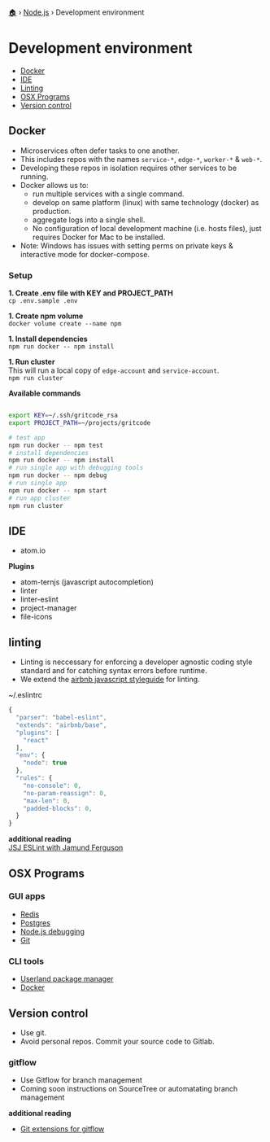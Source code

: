 [🏠](README.md) › [Node.js](nodejs.md) › Development environment


# Development environment

- [Docker](#docker)
- [IDE](#ide)
- [Linting](#linting)
- [OSX Programs](#osx-programs)
- [Version control](#version-control)


## Docker

- Microservices often defer tasks to one another.  
- This includes repos with the names `service-*`, `edge-*`, `worker-*` & `web-*`.  
- Developing these repos in isolation requires other services to be running.  
- Docker allows us to:  
  - run multiple services with a single command.  
  - develop on same platform (linux) with same technology (docker) as production.  
  - aggregate logs into a single shell.  
  - No configuration of local development machine (i.e. hosts files), just requires Docker for Mac to be installed.  
- Note: Windows has issues with setting perms on private keys & interactive mode for docker-compose.  


### Setup

**1. Create .env file with KEY and PROJECT_PATH**  
`cp .env.sample .env`

**1. Create npm volume**  
`docker volume create --name npm`

**1. Install dependencies**  
`npm run docker -- npm install`

**1. Run cluster**  
This will run a local copy of `edge-account` and `service-account`.  
`npm run cluster`


**Available commands**  

```bash

export KEY=~/.ssh/gritcode_rsa
export PROJECT_PATH=~/projects/gritcode

# test app
npm run docker -- npm test
# install dependencies
npm run docker -- npm install
# run single app with debugging tools
npm run docker -- npm debug
# run single app
npm run docker -- npm start
# run app cluster
npm run cluster
```


## IDE
- atom.io

**Plugins**
  - atom-ternjs (javascript autocompletion)
  - linter
  - linter-eslint
  - project-manager
  - file-icons


## linting
- Linting is neccessary for enforcing a developer agnostic coding style standard and for catching syntax errors before runtime.
- We extend the [airbnb javascript styleguide](https://github.com/airbnb/javascript) for linting.  

~/.eslintrc
```javascript
{
  "parser": "babel-eslint",
  "extends": "airbnb/base",
  "plugins": [
    "react"
  ],
  "env": {
    "node": true
  },
  "rules": {
    "no-console": 0,
    "no-param-reassign": 0,
    "max-len": 0,
    "padded-blocks": 0,
  }
}
```

**additional reading**  
[JSJ ESLint with Jamund Ferguson](https://devchat.tv/js-jabber/162-jsj-eslint-with-jamund-ferguson)


## OSX Programs

### GUI apps

- [Redis](https://github.com/luin/medis)
- [Postgres](https://github.com/sosedoff/pgweb)
- [Node.js debugging](https://github.com/Jam3/devtool)
- [Git](https://www.sourcetreeapp.com)

### CLI tools

- [Userland package manager](http://brew.sh)
- [Docker](https://github.com/nlf/dlite)


## Version control
- Use git.
- Avoid personal repos. Commit your source code to Gitlab.

### gitflow
- Use Gitflow for branch management
- Coming soon instructions on SourceTree or automatating branch management

**additional reading**  
- [Git extensions for gitflow](https://github.com/nvie/gitflow)
